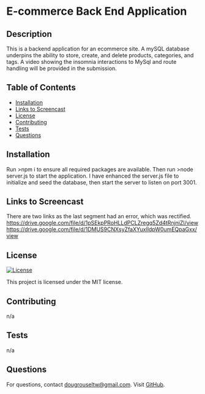 # E-commerce Back End Application

## Description
This is a backend application for an ecommerce site. A mySQL database underpins the ability to store, create, and delete products, categories, and tags. A video showing the insomnia interactions to MySql and route handling will be provided in the submission.

## Table of Contents
- [Installation](#installation)
- [Links to Screencast](#links-to-screencast)
- [License](#license)
- [Contributing](#contributing)
- [Tests](#tests)
- [Questions](#questions)

## Installation
Run >npm i to ensure all required packages are available.  Then run >node server.js to start the application.
I have enhanced the server.js file to initialize and seed the database, then start the server to listen on port 3001.

## Links to Screencast
There are two links as the last segment had an error, which was rectified.  
https://drive.google.com/file/d/1pSEkpPRoHLLdPCLZregq5Zd4tRnjniZl/view  
https://drive.google.com/file/d/1DMUS9CNXsyZfaXYuxIldpW0umEQpaGxx/view  

## License
[![License](https://img.shields.io/badge/License-MIT-blue.svg)](LICENSE)

This project is licensed under the MIT license.

## Contributing
n/a

## Tests
n/a

## Questions
For questions, contact dougrouseltw@gmail.com. Visit [GitHub](https://github.com/dougyfresh208).
